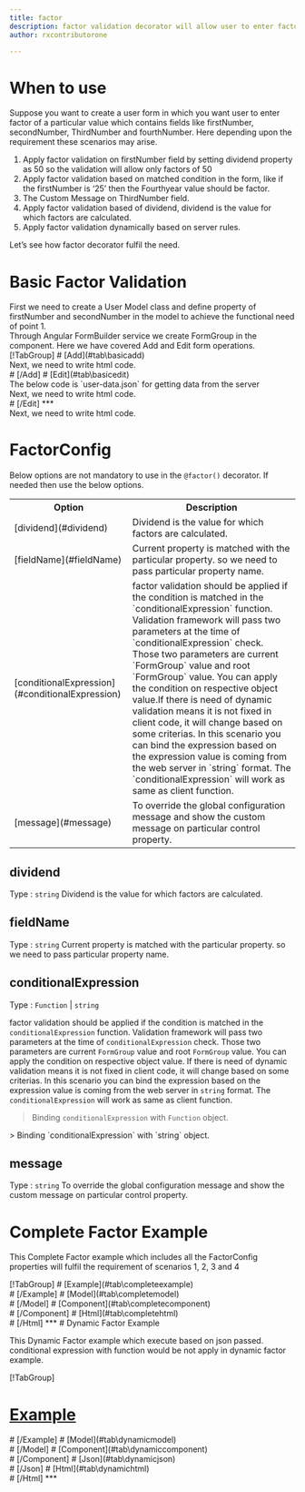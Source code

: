 ```yaml
---
title: factor 
description: factor validation decorator will allow user to enter factor of a number which is called dividend.
author: rxcontributorone

---
```

# When to use
Suppose you want to create a user form in which you want user to enter factor of a particular value which contains fields like firstNumber, secondNumber, ThirdNumber and fourthNumber. Here depending upon the requirement these scenarios may arise.
<ol>
   <li>Apply factor validation on firstNumber field by setting  dividend property as 50 so the validation will allow only factors of 50</li>
   <li>Apply factor validation based on matched condition in the form, like if the firstNumber  is ‘25’ then the Fourthyear value       should be factor.</li>
   <li>The Custom Message on ThirdNumber field.</li>
   <li>Apply factor validation based of dividend, dividend is the value for which factors are calculated.</li>
   <li>Apply factor validation dynamically based on server rules.</li>
</ol>
Let’s see how factor decorator fulfil the need.

# Basic Factor Validation

<data-scope scope="['decorator']">
First we need to create a User Model class and define property of firstNumber and secondNumber in the model to achieve the functional need of point 1.
<div component="app-code" key="factor-add-model"></div> 
</data-scope>
Through Angular FormBuilder service we create FormGroup in the component.
Here we have covered Add and Edit form operations. 

<data-scope scope="['decorator']">
<div component="app-tabs" key="basic-operations"></div>
[!TabGroup]
# [Add](#tab\basicadd)
<div component="app-code" key="factor-add-component"></div> 
Next, we need to write html code.
<div component="app-code" key="factor-add-html"></div> 
<div component="app-example-runner" ref-component="app-factor-add"></div>
# [/Add]
# [Edit](#tab\basicedit)
<div component="app-code" key="factor-edit-component"></div> 
The below code is `user-data.json` for getting data from the server
<div component="app-code" key="data-json"></div> 
Next, we need to write html code.
<div component="app-code" key="factor-edit-html"></div> 
<div component="app-example-runner" ref-component="app-factor-edit"></div>
# [/Edit]
***
</data-scope>

<data-scope scope="['validator','template-driven']">
<div component="app-code" key="factor-add-component"></div> 
Next, we need to write html code.
<div component="app-code" key="factor-add-html"></div> 
<div component="app-example-runner" ref-component="app-factor-add"></div>
</data-scope>

# FactorConfig
Below options are not mandatory to use in the `@factor()` decorator. If needed then use the below options.

<table class="table table-bordered table-striped">
<tr><th>Option</th><th>Description</th></tr>
<tr><td><a title="dividend">[dividend](#dividend)</a></td><td>Dividend is the value for which factors are calculated.</td></tr>
<tr><td><a  title="fieldName">[fieldName](#fieldName)</a></td><td>Current property is matched with the particular property. so we need to pass particular property name.</td></tr>
<tr><td><a title="conditionalExpression">[conditionalExpression](#conditionalExpression)</a></td><td>factor validation should be applied if the condition is matched in the `conditionalExpression` function. Validation framework will pass two parameters at the time of `conditionalExpression` check. Those two parameters are current `FormGroup` value and root `FormGroup` value. You can apply the condition on respective object value.If there is need of dynamic validation means it is not fixed in client code, it will change based on some criterias. In this scenario you can bind the expression based on the expression value is coming from the web server in `string` format. The `conditionalExpression` will work as same as client function.</td></tr>
<tr><td><a title="message">[message](#message)</a></td><td>To override the global configuration message and show the custom message on particular control property.</td></tr>
</table>

## dividend 
Type :  `string` 
 Dividend is the value for which factors are calculated.

<div component="app-code" key="factor-dividendExample-model"></div> 
<div component="app-example-runner" ref-component="app-factor-dividend" title="factor decorators with dividend" key="dividend"></div>

## fieldName 
Type :  `string` 
Current property is matched with the particular property. so we need to pass particular property name.

<div component="app-code" key="factor-fieldNameExample-model"></div> 
<div component="app-example-runner" ref-component="app-factor-fieldName" title="factor decorators with fieldName" key="fieldName"></div>

## conditionalExpression 
Type :  `Function`  |  `string` 

factor validation should be applied if the condition is matched in the `conditionalExpression` function. Validation framework will pass two parameters at the time of `conditionalExpression` check. Those two parameters are current `FormGroup` value and root `FormGroup` value. You can apply the condition on respective object value.
If there is need of dynamic validation means it is not fixed in client code, it will change based on some criterias. In this scenario you can bind the expression based on the expression value is coming from the web server in `string` format. The `conditionalExpression` will work as same as client function.
 
> Binding `conditionalExpression` with `Function` object.
<div component="app-code" key="factor-conditionalExpressionExampleFunction-model"></div> 
> Binding `conditionalExpression` with `string` object.
<div component="app-code" key="factor-conditionalExpressionExampleString-model"></div> 

<div component="app-example-runner" ref-component="app-factor-conditionalExpression" title="factor decorators with conditionalExpression" key="conditionalExpression"></div>

## message
Type :  `string` 
To override the global configuration message and show the custom message on particular control property.

<div component="app-code" key="factor-messageExample-model"></div> 
<div component="app-example-runner" ref-component="app-factor-message" title="factor decorators with message" key="message"></div>

# Complete Factor Example

This Complete Factor example which includes all the FactorConfig properties will fulfil the requirement of scenarios 1, 2, 3 and 4

<div component="app-tabs" key="complete"></div>
[!TabGroup]
# [Example](#tab\completeexample)
<div component="app-example-runner" ref-component="app-factor-complete"></div>
# [/Example]
<data-scope scope="['decorator']">
# [Model](#tab\completemodel)
<div component="app-code" key="factor-complete-model"></div> 
# [/Model]
</data-scope>
# [Component](#tab\completecomponent)
<div component="app-code" key="factor-complete-component"></div>
# [/Component]
# [Html](#tab\completehtml)
<div component="app-code" key="factor-complete-html"></div> 
# [/Html]
***

<data-scope scope="['decorator','validator']">
# Dynamic Factor Example

This Dynamic Factor example which execute based on json passed. conditional expression with function would be not apply in dynamic factor example. 

<div component="app-tabs" key="dynamic"></div>

[!TabGroup]
# [Example](#tab\dynamicexample)
<div component="app-example-runner" ref-component="app-factor-dynamic"></div>
# [/Example]
<data-scope scope="['decorator']">
# [Model](#tab\dynamicmodel)
<div component="app-code" key="factor-dynamic-model"></div>
# [/Model]
</data-scope>
# [Component](#tab\dynamiccomponent)
<div component="app-code" key="factor-dynamic-component"></div>
# [/Component]
# [Json](#tab\dynamicjson)
<div component="app-code" key="factor-dynamic-json"></div>
# [/Json]
# [Html](#tab\dynamichtml)
<div component="app-code" key="factor-dynamic-html"></div> 
# [/Html]
***
</data-scope>

